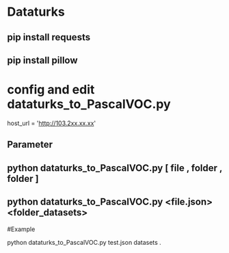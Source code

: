 # Dataturks

## pip install requests
## pip install pillow
# config and edit dataturks_to_PascalVOC.py

host_url = 'http://103.2xx.xx.xx'


## Parameter 

## python dataturks_to_PascalVOC.py [ file , folder  , folder ]

## python dataturks_to_PascalVOC.py <file.json> <folder_datasets> <path> 

#Example 

python dataturks_to_PascalVOC.py test.json datasets . 




